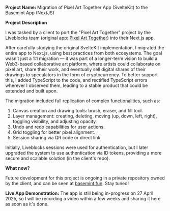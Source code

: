 **Project Name:** Migration of Pixel Art Together App (SvelteKit) to the Basemint App (NextJS)

**Project Description**

I was tasked by a client to port the "Pixel Art Together" project by the Liveblocks team (original app: [Pixel Art Together](https://pixelart.liveblocks.app/)) into their Next.js app.

After carefully studying the original SvelteKit implementation, I migrated the entire app to Next.js, using best practices from both ecosystems. The goal wasn’t just a 1:1 migration — it was part of a longer-term vision to build a Web3-based collaborative art platform, where artists could collaborate on pixel art, share their work, and eventually sell digital shares of their drawings to speculators in the form of cryptocurrency. To better support this, I added TypeScript to the code, and rectified TypeScript errors wherever I observed them, leading to a stable product that could be extended and built upon.

The migration included full replication of complex functionalities, such as:

1. Canvas creation and drawing tools: brush, eraser, and fill tool.
2. Layer management: creating, deleting, moving (up, down, left, right), toggling visibility, and adjusting opacity.
3. Undo and redo capabilities for user actions.
4. Grid toggling for better pixel alignment.
5. Session sharing via QR code or direct link.

Initially, Liveblocks sessions were used for authentication, but I later upgraded the system to use authentication via ID tokens, providing a more secure and scalable solution (in the client's repo).

**What now?**

Future development for this project is ongoing in a private repository owned by the client, and can be seen at [basemint.fun](https://basemint.fun/). Stay tuned!

**Live App Demonstration:** 
The app is still being in-progress on 27 April 2025, so I will be recording a video within a few weeks and sharing it here as soon as it's done.
